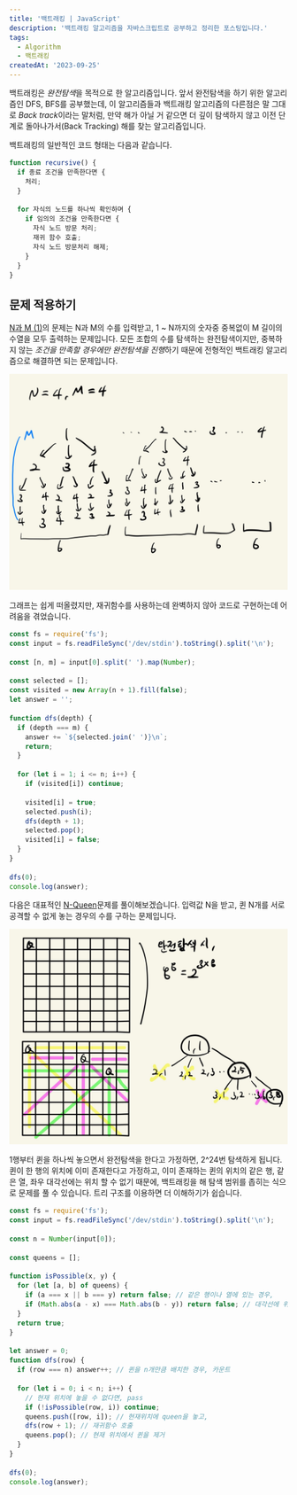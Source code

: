 ```yaml
---
title: '백트래킹 | JavaScript'
description: '백트래킹 알고리즘을 자바스크립트로 공부하고 정리한 포스팅입니다.'
tags:
  - Algorithm
  - 백트래킹
createdAt: '2023-09-25'
---
```


백트래킹은 *완전탐색*을 목적으로 한 알고리즘입니다. 앞서 완전탐색을 하기 위한 알고리즘인 DFS, BFS를 공부했는데, 이 알고리즘들과 백트래킹 알고리즘의 다른점은 말 그대로 *Back track*이라는 말처럼, 만약 해가 아닐 거 같으면 더 깊이 탐색하지 않고 이전 단계로 돌아나가서(Back Tracking) 해를 찾는 알고리즘입니다.

백트래킹의 일반적인 코드 형태는 다음과 같습니다.

```js
function recursive() {
  if 종료 조건을 만족한다면 {
    처리;
  }

  for 자식의 노드를 하나씩 확인하며 {
    if 임의의 조건을 만족한다면 {
      자식 노드 방문 처리;
      재귀 함수 호출;
      자식 노드 방문처리 해제;
    }
  }
}
```

## 문제 적용하기

[N과 M (1)](https://www.acmicpc.net/problem/15649)의 문제는 N과 M의 수를 입력받고, 1 ~ N까지의 숫자중 중복없이 M 길이의 수열을 모두 출력하는 문제입니다. 모든 조합의 수를 탐색하는 완전탐색이지만, 중복하지 않는 *조건을 만족할 경우에만 완전탐색을 진행*하기 때문에 전형적인 백트래킹 알고리즘으로 해결하면 되는 문제입니다. 

![N과 M 그래프](https://raw.githubusercontent.com/jinnkimm7/jin-blog/50beb8af2c3d3cedab327e69269f7b98b3fc3009/public/images/algorithm/backtracking/1.png)

그래프는 쉽게 떠올렸지만, 재귀함수를 사용하는데 완벽하지 않아 코드로 구현하는데 어려움을 겪었습니다. 

```js
const fs = require('fs');
const input = fs.readFileSync('/dev/stdin').toString().split('\n');

const [n, m] = input[0].split(' ').map(Number);

const selected = [];
const visited = new Array(n + 1).fill(false);
let answer = '';

function dfs(depth) {
  if (depth === m) {
    answer += `${selected.join(' ')}\n`;
    return;
  }

  for (let i = 1; i <= n; i++) {
    if (visited[i]) continue;

    visited[i] = true;
    selected.push(i);
    dfs(depth + 1);
    selected.pop();
    visited[i] = false;
  }
}

dfs(0);
console.log(answer);
```

다음은 대표적인 [N-Queen](https://www.acmicpc.net/problem/9663)문제를 풀이해보겠습니다. 입력값 N을 받고, 퀸 N개를 서로 공격할 수 없게 놓는 경우의 수를 구하는 문제입니다.

![N퀸 그래프](https://raw.githubusercontent.com/jinnkimm7/jin-blog/50beb8af2c3d3cedab327e69269f7b98b3fc3009/public/images/algorithm/backtracking/2.png)

1행부터 퀸을 하나씩 놓으면서 완전탐색을 한다고 가정하면, 2^24번 탐색하게 됩니다. 퀸이 한 행의 위치에 이미 존재한다고 가정하고, 이미 존재하는 퀸의 위치의 같은 행, 같은 열, 좌우 대각선에는 위치 할 수 없기 때문에, 백트래킹을 해 탐색 범위를 좁히는 식으로 문제를 풀 수 있습니다. 트리 구조를 이용하면 더 이해하기가 쉽습니다.  

```js
const fs = require('fs');
const input = fs.readFileSync('/dev/stdin').toString().split('\n');

const n = Number(input[0]);

const queens = [];

function isPossible(x, y) {
  for (let [a, b] of queens) {
    if (a === x || b === y) return false; // 같은 행이나 열에 있는 경우,
    if (Math.abs(a - x) === Math.abs(b - y)) return false; // 대각선에 위치한 경우, 퀸을 놓을 수 없다.
  }
  return true;
}

let answer = 0;
function dfs(row) {
  if (row === n) answer++; // 퀸을 n개만큼 배치한 경우, 카운트

  for (let i = 0; i < n; i++) {
    // 현재 위치에 놓을 수 없다면, pass
    if (!isPossible(row, i)) continue; 
    queens.push([row, i]); // 현재위치에 queen을 놓고,
    dfs(row + 1); // 재귀함수 호출
    queens.pop(); // 현재 위치에서 퀸을 제거
  }
}

dfs(0);
console.log(answer);
```